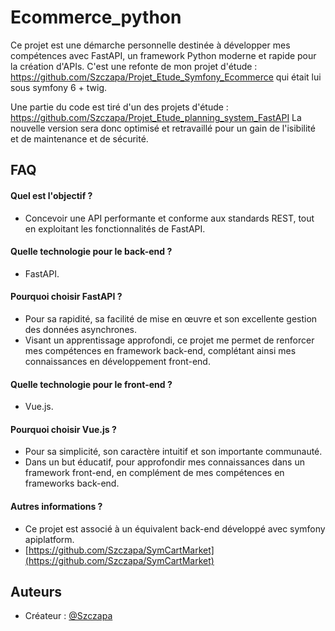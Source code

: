 # Ecommerce_python
 
Ce projet est une démarche personnelle destinée à développer mes compétences avec FastAPI, un framework Python moderne et rapide pour la création d'APIs.
C'est une refonte de mon projet d'étude : https://github.com/Szczapa/Projet_Etude_Symfony_Ecommerce qui était lui sous symfony 6 + twig.

Une partie du code est tiré d'un des projets d'étude : https://github.com/Szczapa/Projet_Etude_planning_system_FastAPI
La nouvelle version sera donc optimisé et retravaillé pour un gain de l'isibilité et de maintenance et de sécurité.
## FAQ

#### Quel est l'objectif ?
- Concevoir une API performante et conforme aux standards REST, tout en exploitant les fonctionnalités de FastAPI.

#### Quelle technologie pour le back-end ?
- FastAPI.

#### Pourquoi choisir FastAPI ?
- Pour sa rapidité, sa facilité de mise en œuvre et son excellente gestion des données asynchrones.
- Visant un apprentissage approfondi, ce projet me permet de renforcer mes compétences en framework back-end, complétant ainsi mes connaissances en développement front-end.

#### Quelle technologie pour le front-end ?
- Vue.js.

#### Pourquoi choisir Vue.js ?
- Pour sa simplicité, son caractère intuitif et son importante communauté.
- Dans un but éducatif, pour approfondir mes connaissances dans un framework front-end, en complément de mes compétences en frameworks back-end.

#### Autres informations ?
- Ce projet est associé à un équivalent back-end développé avec symfony apiplatform.
- [https://github.com/Szczapa/SymCartMarket](https://github.com/Szczapa/SymCartMarket)

## Auteurs

- Créateur : [@Szczapa](https://github.com/Szczapa)
